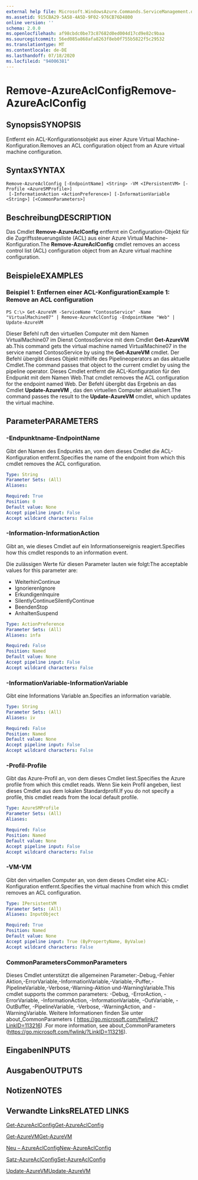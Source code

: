```yaml
---
external help file: Microsoft.WindowsAzure.Commands.ServiceManagement.dll-Help.xml
ms.assetid: 915CBA29-5A58-4A5D-9F02-976CB76D4800
online version: ''
schema: 2.0.0
ms.openlocfilehash: af98cbdc0be73c87682d0ed004d17cd9e82c9baa
ms.sourcegitcommit: 56ed085a868afa8263f8eb0f755b5822f5c29532
ms.translationtype: MT
ms.contentlocale: de-DE
ms.lasthandoff: 07/18/2020
ms.locfileid: "94006381"
---
```

# <span data-ttu-id="a54cb-101">Remove-AzureAclConfig</span><span class="sxs-lookup"><span data-stu-id="a54cb-101">Remove-AzureAclConfig</span></span>

## <span data-ttu-id="a54cb-102">Synopsis</span><span class="sxs-lookup"><span data-stu-id="a54cb-102">SYNOPSIS</span></span>
<span data-ttu-id="a54cb-103">Entfernt ein ACL-Konfigurationsobjekt aus einer Azure Virtual Machine-Konfiguration.</span><span class="sxs-lookup"><span data-stu-id="a54cb-103">Removes an ACL configuration object from an Azure virtual machine configuration.</span></span>

## <span data-ttu-id="a54cb-104">Syntax</span><span class="sxs-lookup"><span data-stu-id="a54cb-104">SYNTAX</span></span>

```
Remove-AzureAclConfig [-EndpointName] <String> -VM <IPersistentVM> [-Profile <AzureSMProfile>]
 [-InformationAction <ActionPreference>] [-InformationVariable <String>] [<CommonParameters>]
```

## <span data-ttu-id="a54cb-105">Beschreibung</span><span class="sxs-lookup"><span data-stu-id="a54cb-105">DESCRIPTION</span></span>
<span data-ttu-id="a54cb-106">Das Cmdlet **Remove-AzureAclConfig** entfernt ein Configuration-Objekt für die Zugriffssteuerungsliste (ACL) aus einer Azure Virtual Machine-Konfiguration.</span><span class="sxs-lookup"><span data-stu-id="a54cb-106">The **Remove-AzureAclConfig** cmdlet removes an access control list (ACL) configuration object from an Azure virtual machine configuration.</span></span>

## <span data-ttu-id="a54cb-107">Beispiele</span><span class="sxs-lookup"><span data-stu-id="a54cb-107">EXAMPLES</span></span>

### <span data-ttu-id="a54cb-108">Beispiel 1: Entfernen einer ACL-Konfiguration</span><span class="sxs-lookup"><span data-stu-id="a54cb-108">Example 1: Remove an ACL configuration</span></span>
```
PS C:\> Get-AzureVM -ServiceName "ContosoService" -Name "VirtualMachine07" | Remove-AzureAclConfig -EndpointName "Web" | Update-AzureVM
```

<span data-ttu-id="a54cb-109">Dieser Befehl ruft den virtuellen Computer mit dem Namen VirtualMachine07 im Dienst ContosoService mit dem Cmdlet **Get-AzureVM** ab.</span><span class="sxs-lookup"><span data-stu-id="a54cb-109">This command gets the virtual machine named VirtualMachine07 in the service named ContosoService by using the **Get-AzureVM** cmdlet.</span></span>
<span data-ttu-id="a54cb-110">Der Befehl übergibt dieses Objekt mithilfe des Pipelineoperators an das aktuelle Cmdlet.</span><span class="sxs-lookup"><span data-stu-id="a54cb-110">The command passes that object to the current cmdlet by using the pipeline operator.</span></span>
<span data-ttu-id="a54cb-111">Dieses Cmdlet entfernt die ACL-Konfiguration für den Endpunkt mit dem Namen Web.</span><span class="sxs-lookup"><span data-stu-id="a54cb-111">That cmdlet removes the ACL configuration for the endpoint named Web.</span></span>
<span data-ttu-id="a54cb-112">Der Befehl übergibt das Ergebnis an das Cmdlet **Update-AzureVM** , das den virtuellen Computer aktualisiert.</span><span class="sxs-lookup"><span data-stu-id="a54cb-112">The command passes the result to the **Update-AzureVM** cmdlet, which updates the virtual machine.</span></span>

## <span data-ttu-id="a54cb-113">Parameter</span><span class="sxs-lookup"><span data-stu-id="a54cb-113">PARAMETERS</span></span>

### <span data-ttu-id="a54cb-114">-Endpunktname</span><span class="sxs-lookup"><span data-stu-id="a54cb-114">-EndpointName</span></span>
<span data-ttu-id="a54cb-115">Gibt den Namen des Endpunkts an, von dem dieses Cmdlet die ACL-Konfiguration entfernt.</span><span class="sxs-lookup"><span data-stu-id="a54cb-115">Specifies the name of the endpoint from which this cmdlet removes the ACL configuration.</span></span>

```yaml
Type: String
Parameter Sets: (All)
Aliases: 

Required: True
Position: 0
Default value: None
Accept pipeline input: False
Accept wildcard characters: False
```

### <span data-ttu-id="a54cb-116">-Information</span><span class="sxs-lookup"><span data-stu-id="a54cb-116">-InformationAction</span></span>
<span data-ttu-id="a54cb-117">Gibt an, wie dieses Cmdlet auf ein Informationsereignis reagiert.</span><span class="sxs-lookup"><span data-stu-id="a54cb-117">Specifies how this cmdlet responds to an information event.</span></span>

<span data-ttu-id="a54cb-118">Die zulässigen Werte für diesen Parameter lauten wie folgt:</span><span class="sxs-lookup"><span data-stu-id="a54cb-118">The acceptable values for this parameter are:</span></span>

- <span data-ttu-id="a54cb-119">Weiterhin</span><span class="sxs-lookup"><span data-stu-id="a54cb-119">Continue</span></span>
- <span data-ttu-id="a54cb-120">Ignorieren</span><span class="sxs-lookup"><span data-stu-id="a54cb-120">Ignore</span></span>
- <span data-ttu-id="a54cb-121">Erkundigen</span><span class="sxs-lookup"><span data-stu-id="a54cb-121">Inquire</span></span>
- <span data-ttu-id="a54cb-122">SilentlyContinue</span><span class="sxs-lookup"><span data-stu-id="a54cb-122">SilentlyContinue</span></span>
- <span data-ttu-id="a54cb-123">Beenden</span><span class="sxs-lookup"><span data-stu-id="a54cb-123">Stop</span></span>
- <span data-ttu-id="a54cb-124">Anhalten</span><span class="sxs-lookup"><span data-stu-id="a54cb-124">Suspend</span></span>

```yaml
Type: ActionPreference
Parameter Sets: (All)
Aliases: infa

Required: False
Position: Named
Default value: None
Accept pipeline input: False
Accept wildcard characters: False
```

### <span data-ttu-id="a54cb-125">-InformationVariable</span><span class="sxs-lookup"><span data-stu-id="a54cb-125">-InformationVariable</span></span>
<span data-ttu-id="a54cb-126">Gibt eine Informations Variable an.</span><span class="sxs-lookup"><span data-stu-id="a54cb-126">Specifies an information variable.</span></span>

```yaml
Type: String
Parameter Sets: (All)
Aliases: iv

Required: False
Position: Named
Default value: None
Accept pipeline input: False
Accept wildcard characters: False
```

### <span data-ttu-id="a54cb-127">-Profil</span><span class="sxs-lookup"><span data-stu-id="a54cb-127">-Profile</span></span>
<span data-ttu-id="a54cb-128">Gibt das Azure-Profil an, von dem dieses Cmdlet liest.</span><span class="sxs-lookup"><span data-stu-id="a54cb-128">Specifies the Azure profile from which this cmdlet reads.</span></span>
<span data-ttu-id="a54cb-129">Wenn Sie kein Profil angeben, liest dieses Cmdlet aus dem lokalen Standardprofil.</span><span class="sxs-lookup"><span data-stu-id="a54cb-129">If you do not specify a profile, this cmdlet reads from the local default profile.</span></span>

```yaml
Type: AzureSMProfile
Parameter Sets: (All)
Aliases: 

Required: False
Position: Named
Default value: None
Accept pipeline input: False
Accept wildcard characters: False
```

### <span data-ttu-id="a54cb-130">-VM</span><span class="sxs-lookup"><span data-stu-id="a54cb-130">-VM</span></span>
<span data-ttu-id="a54cb-131">Gibt den virtuellen Computer an, von dem dieses Cmdlet eine ACL-Konfiguration entfernt.</span><span class="sxs-lookup"><span data-stu-id="a54cb-131">Specifies the virtual machine from which this cmdlet removes an ACL configuration.</span></span>

```yaml
Type: IPersistentVM
Parameter Sets: (All)
Aliases: InputObject

Required: True
Position: Named
Default value: None
Accept pipeline input: True (ByPropertyName, ByValue)
Accept wildcard characters: False
```

### <span data-ttu-id="a54cb-132">CommonParameters</span><span class="sxs-lookup"><span data-stu-id="a54cb-132">CommonParameters</span></span>
<span data-ttu-id="a54cb-133">Dieses Cmdlet unterstützt die allgemeinen Parameter:-Debug,-Fehler Aktion,-ErrorVariable,-InformationVariable,-Variable,-Puffer,-PipelineVariable,-Verbose,-Warning-Aktion und-WarningVariable.</span><span class="sxs-lookup"><span data-stu-id="a54cb-133">This cmdlet supports the common parameters: -Debug, -ErrorAction, -ErrorVariable, -InformationAction, -InformationVariable, -OutVariable, -OutBuffer, -PipelineVariable, -Verbose, -WarningAction, and -WarningVariable.</span></span> <span data-ttu-id="a54cb-134">Weitere Informationen finden Sie unter about_CommonParameters ( https://go.microsoft.com/fwlink/?LinkID=113216) .</span><span class="sxs-lookup"><span data-stu-id="a54cb-134">For more information, see about_CommonParameters (https://go.microsoft.com/fwlink/?LinkID=113216).</span></span>

## <span data-ttu-id="a54cb-135">Eingaben</span><span class="sxs-lookup"><span data-stu-id="a54cb-135">INPUTS</span></span>

## <span data-ttu-id="a54cb-136">Ausgaben</span><span class="sxs-lookup"><span data-stu-id="a54cb-136">OUTPUTS</span></span>

## <span data-ttu-id="a54cb-137">Notizen</span><span class="sxs-lookup"><span data-stu-id="a54cb-137">NOTES</span></span>

## <span data-ttu-id="a54cb-138">Verwandte Links</span><span class="sxs-lookup"><span data-stu-id="a54cb-138">RELATED LINKS</span></span>

[<span data-ttu-id="a54cb-139">Get-AzureAclConfig</span><span class="sxs-lookup"><span data-stu-id="a54cb-139">Get-AzureAclConfig</span></span>](./Get-AzureAclConfig.md)

[<span data-ttu-id="a54cb-140">Get-AzureVM</span><span class="sxs-lookup"><span data-stu-id="a54cb-140">Get-AzureVM</span></span>](./Get-AzureVM.md)

[<span data-ttu-id="a54cb-141">Neu – AzureAclConfig</span><span class="sxs-lookup"><span data-stu-id="a54cb-141">New-AzureAclConfig</span></span>](./New-AzureAclConfig.md)

[<span data-ttu-id="a54cb-142">Satz-AzureAclConfig</span><span class="sxs-lookup"><span data-stu-id="a54cb-142">Set-AzureAclConfig</span></span>](./Set-AzureAclConfig.md)

[<span data-ttu-id="a54cb-143">Update-AzureVM</span><span class="sxs-lookup"><span data-stu-id="a54cb-143">Update-AzureVM</span></span>](./Update-AzureVM.md)


